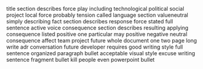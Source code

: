 title section describes force play including technological political social project local force probably tension called language section valueneutral simply describing fact section describes response force stated full sentence active voice consequence section describes resulting applying consequence listed positive one particular may positive negative neutral consequence affect team project future whole document one two page long write adr conversation future developer requires good writing style full sentence organized paragraph bullet acceptable visual style excuse writing sentence fragment bullet kill people even powerpoint bullet